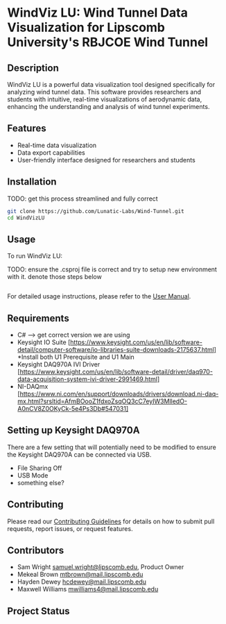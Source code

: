 # WindViz LU: Wind Tunnel Data Visualization for Lipscomb University's RBJCOE Wind Tunnel

## Description

WindViz LU is a powerful data visualization tool designed specifically for analyzing wind tunnel data. This software provides researchers and students with intuitive, real-time visualizations of aerodynamic data, enhancing the understanding and analysis of wind tunnel experiments.

## Features

- Real-time data visualization
- Data export capabilities
- User-friendly interface designed for researchers and students

## Installation

TODO: get this process streamlined and fully correct

```bash
git clone https://github.com/Lunatic-Labs/Wind-Tunnel.git
cd WindVizLU
```

## Usage

To run WindViz LU:

TODO: ensure the .csproj file is correct and try to setup new environment with it. denote those steps below

```bash

```

For detailed usage instructions, please refer to the [User Manual](docs/user_manual.md).

## Requirements

- C#  --> get correct version we are using
- Keysight IO Suite [https://www.keysight.com/us/en/lib/software-detail/computer-software/io-libraries-suite-downloads-2175637.html]
  *Install both U1 Prerequisite and U1 Main
- Keysight DAQ970A IVI Driver [https://www.keysight.com/us/en/lib/software-detail/driver/daq970-data-acquisition-system-ivi-driver-2991469.html]
- NI-DAQmx [https://www.ni.com/en/support/downloads/drivers/download.ni-daq-mx.html?srsltid=AfmBOooZ1fdxoZsqOQ3cC7eyIW3MlledO-A0nCV8Z0OKyCk-5e4Ps3Db#547031]

## Setting up Keysight DAQ970A

There are a few setting that will potentially need to be modified to ensure the Keysight DAQ970A can be 
connected via USB.

- File Sharing Off
- USB Mode
- something else?


## Contributing

Please read our [Contributing Guidelines](CONTRIBUTING.md) for details on how to submit pull requests, report issues, or request features.


## Contributors
- Sam Wright samuel.wright@lipscomb.edu, Product Owner
- Mekeal Brown mtbrown@mail.lipscomb.edu
- Hayden Dewey hcdewey@mail.lipscomb.edu
- Maxwell Williams mwilliams4@mail.lipscomb.edu


## Project Status
